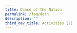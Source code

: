 ```yaml
---
title: Dance of the Nation
permalink: /faq/dotn
description: ""
third_nav_title: Activities (2)
---
```

